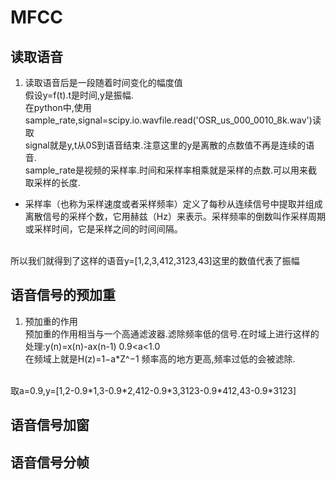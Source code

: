 # MFCC
## 读取语音
1. 读取语音后是一段随着时间变化的幅度值<br>
	假设y=f(t).t是时间,y是振幅.<br>
	在python中,使用sample_rate,signal=scipy.io.wavfile.read('OSR_us_000_0010_8k.wav')读取<br>
	signal就是y,t从0S到语音结束.注意这里的y是离散的点数值不再是连续的语音.<br>
	sample_rate是视频的采样率.时间和采样率相乘就是采样的点数.可以用来截取采样的长度.<br>
	
	
- 采样率（也称为采样速度或者采样频率）定义了每秒从连续信号中提取并组成离散信号的采样个数，它用赫兹（Hz）来表示。采样频率的倒数叫作采样周期或采样时间，它是采样之间的时间间隔。<br>
<br>
所以我们就得到了这样的语音y=[1,2,3,412,3123,43]这里的数值代表了振幅<br>

## 语音信号的预加重
1. 预加重的作用<br>
	预加重的作用相当与一个高通滤波器.滤除频率低的信号.在时域上进行这样的处理:y(n)=x(n)-ax(n-1) 0.9<a<1.0<br>
	在频域上就是H(z)=1−a*Z^−1 频率高的地方更高,频率过低的会被滤除.<br>

<br>
取a=0.9,y=[1,2-0.9*1,3-0.9*2,412-0.9*3,3123-0.9*412,43-0.9*3123]<br>


## 语音信号加窗

## 语音信号分帧
